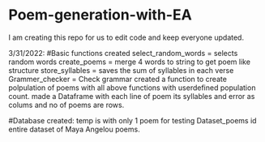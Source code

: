 # Poem-generation-with-EA

I am creating this repo for us to edit code and keep everyone updated.

3/31/2022: 
#Basic functions created
 select_random_words = selects random words
 create_poems = merge 4 words to string to get poem like structure
 store_syllables = saves the sum of syllables in each verse
 Grammer_checker = Check grammar
 created a function to create polpulation of poems with all above functions with userdefined population count.
 made a Dataframe with each line of poem its syllables and error as colums and no of poems are rows.
 
#Database created:
  temp is with only 1 poem for testing
  Dataset_poems id entire dataset of Maya Angelou poems.

